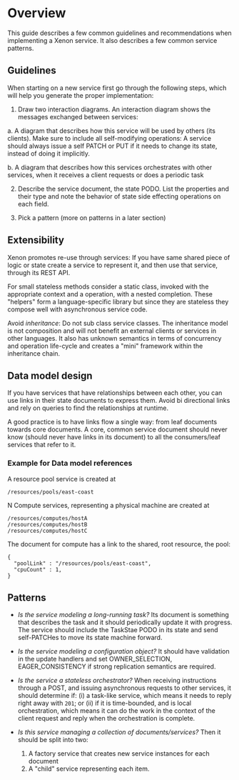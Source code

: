 # Overview

This guide  describes a few  common guidelines and  recommendations when
implementing  a Xenon  service. It  also  describes a  few common  service
patterns.

## Guidelines

When starting  on a new  service first  go through the  following steps,
which will help you generate the proper implementation:

1.  Draw two  interaction  diagrams. An  interaction  diagram shows  the
messages exchanged between services:

   a. A diagram  that describes how this service will  be used by others
   (its clients). Make sure to  include all self-modifying operations: A
   service should always issue a self PATCH or PUT if it needs to change
   its state, instead of doing it implicitly.

   b. A diagram that describes how this services orchestrates with other
   services, when it receives a client requests or does a periodic task

2. Describe  the service document,  the state PODO. List  the properties
and their type and note the  behavior of state side effecting operations
on each field.

3. Pick a pattern (more on patterns in a later section)

## Extensibility

Xenon promotes re-use  through services: If you have same  shared piece of
logic  or state  create a  service to  represent it,  and then  use that
service, through its REST API.

For small  stateless methods consider  a static class, invoked  with the
appropriate context  and a  operation, with  a nested  completion. These
"helpers" form a language-specific  library but since they are stateless
they compose well with asynchronous service code.

Avoid _inheritance_: Do  not sub class service  classes. The inheritance
model is  not composition and  will not  benefit an external  clients or
services in other  languages. It also has unknown semantics  in terms of
concurrency  and  operation life-cycle  and  creates  a "mini"  framework
within the inheritance chain.

## Data model design

If you have services that have relationships between each other, you can use links in their state documents to express them. Avoid bi directional links and rely on queries to find the relationships at runtime.

A good practice is to have links flow a single way: from leaf documents towards core documents. A core, common service document should never know (should never have links in its document) to all the consumers/leaf services that refer to it.

### Example for Data model references

A resource pool service is created at 
```
/resources/pools/east-coast
```

N Compute services, representing a physical machine are created at
```
/resources/computes/hostA
/resources/computes/hostB
/resources/computes/hostC
```

The document for compute has a link to the shared, root resource, the pool:
```
{
  "poolLink" : "/resources/pools/east-coast",
  "cpuCount" : 1,
}
```

## Patterns
 
*  _Is  the service  modeling  a  long-running  task?_ Its  document  is
something that describes  the task and it should  periodically update it
with progress. The service should include the TaskStae PODO in its state
and send self-PATCHes to move its  state machine forward. 

*  _Is the  service modeling  a  configuration object?_  It should  have
validation  in the  update  handlers and  set
OWNER_SELECTION, EAGER_CONSISTENCY  if strong replication  semantics are
required.

* _Is the service a stateless orchestrator?_ When receiving instructions
through a POST, and issuing  asynchronous requests to other services, it
should determine  if: (i) a task-like  service, which means it  needs to
reply right away with `201`; or (ii) if it is time-bounded, and is local
orchestration, which  means it  can do  the work in  the context  of the
client request and reply when the orchestration is complete.

* _Is this service managing a collection of documents/services?_ Then it should be split into two: 
  1. A factory service that creates new service instances for each document
  2. A "child" service representing each item.
   
